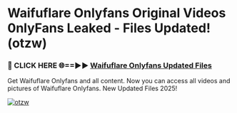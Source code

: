 # Waifuflare Onlyfans Original Videos 0nlyFans Leaked - Files Updated! (otzw)

<h3>🔴 CLICK HERE 🌐==►► <a href="https://tinyurl.com/2jnfzry5" rel="nofollow">Waifuflare Onlyfans Updated Files</a></h3>

Get Waifuflare Onlyfans and all content. Now you can access all videos and pictures of Waifuflare Onlyfans. New Updated Files 2025!

[![otzw](https://i.imgur.com/GyGTBgg.gif)](https://tinyurl.com/2jnfzry5)
